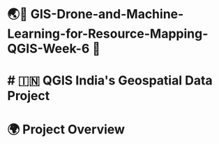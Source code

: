 # 🌏📗 GIS-Drone-and-Machine-Learning-for-Resource-Mapping-QGIS-Week-6 🗾
# # 🇮🇳 QGIS India's Geospatial Data Project


# 🌍 Project Overview
